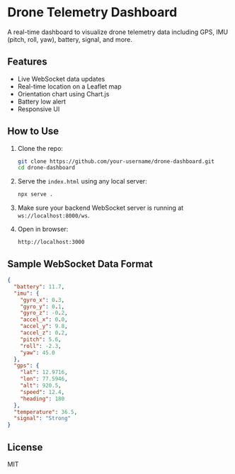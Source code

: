# Drone Telemetry Dashboard

A real-time dashboard to visualize drone telemetry data including GPS, IMU (pitch, roll, yaw), battery, signal, and more.

## Features

- Live WebSocket data updates
- Real-time location on a Leaflet map
- Orientation chart using Chart.js
- Battery low alert
- Responsive UI

## How to Use

1. Clone the repo:
   ```bash
   git clone https://github.com/your-username/drone-dashboard.git
   cd drone-dashboard
   ```

2. Serve the `index.html` using any local server:
   ```bash
   npx serve .
   ```

3. Make sure your backend WebSocket server is running at `ws://localhost:8000/ws`.

4. Open in browser:
   ```
   http://localhost:3000
   ```

## Sample WebSocket Data Format

```json
{
  "battery": 11.7,
  "imu": {
    "gyro_x": 0.3,
    "gyro_y": 0.1,
    "gyro_z": -0.2,
    "accel_x": 0.0,
    "accel_y": 9.8,
    "accel_z": 0.2,
    "pitch": 5.6,
    "roll": -2.3,
    "yaw": 45.0
  },
  "gps": {
    "lat": 12.9716,
    "lon": 77.5946,
    "alt": 920.5,
    "speed": 12.4,
    "heading": 180
  },
  "temperature": 36.5,
  "signal": "Strong"
}
```

## License

MIT
